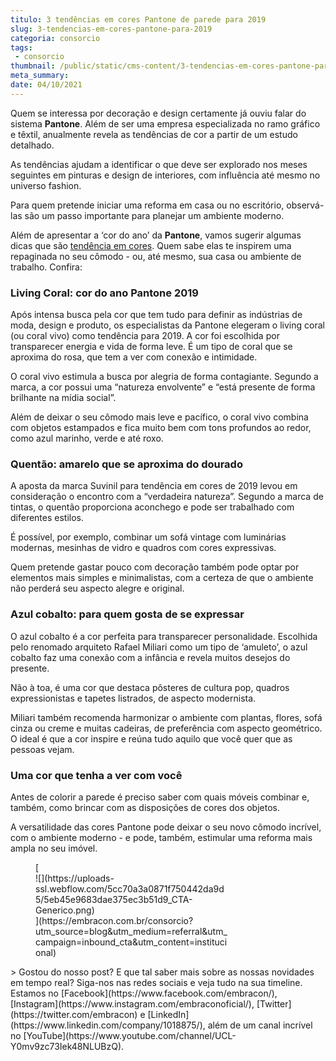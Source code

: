 ```yaml
---
titulo: 3 tendências em cores Pantone de parede para 2019
slug: 3-tendencias-em-cores-pantone-para-2019
categoria: consorcio
tags:
 - consorcio
thumbnail: /public/static/cms-content/3-tendencias-em-cores-pantone-para-2019.jpg
meta_summary: 
date: 04/10/2021
---
```

Quem se interessa por decoração e design certamente já ouviu falar do sistema **Pantone**. Além de ser uma empresa especializada no ramo gráfico e têxtil, anualmente revela as tendências de cor a partir de um estudo detalhado.

As tendências ajudam a identificar o que deve ser explorado nos meses seguintes em pinturas e design de interiores, com influência até mesmo no universo fashion.

Para quem pretende iniciar uma reforma em casa ou no escritório, observá-las são um passo importante para planejar um ambiente moderno.

Além de apresentar a ‘cor do ano’ da **Pantone**, vamos sugerir algumas dicas que são [tendência em cores](https://www.embracon.com.br/blog/como-escolher-as-cores-de-tintas-para-os-ambientes-da-casa). Quem sabe elas te inspirem uma repaginada no seu cômodo - ou, até mesmo, sua casa ou ambiente de trabalho. Confira:

### Living Coral: cor do ano Pantone 2019

Após intensa busca pela cor que tem tudo para definir as indústrias de moda, design e produto, os especialistas da Pantone elegeram o living coral (ou coral vivo) como tendência para 2019. A cor foi escolhida por transparecer energia e vida de forma leve. É um tipo de coral que se aproxima do rosa, que tem a ver com conexão e intimidade.

O coral vivo estimula a busca por alegria de forma contagiante. Segundo a marca, a cor possui uma “natureza envolvente” e “está presente de forma brilhante na mídia social”.

Além de deixar o seu cômodo mais leve e pacífico, o coral vivo combina com objetos estampados e fica muito bem com tons profundos ao redor, como azul marinho, verde e até roxo.

### Quentão: amarelo que se aproxima do dourado

A aposta da marca Suvinil para tendência em cores de 2019 levou em consideração o encontro com a “verdadeira natureza”. Segundo a marca de tintas, o quentão proporciona aconchego e pode ser trabalhado com diferentes estilos.

É possível, por exemplo, combinar um sofá vintage com luminárias modernas, mesinhas de vidro e quadros com cores expressivas.

Quem pretende gastar pouco com decoração também pode optar por elementos mais simples e minimalistas, com a certeza de que o ambiente não perderá seu aspecto alegre e original.

### Azul cobalto: para quem gosta de se expressar

O azul cobalto é a cor perfeita para transparecer personalidade. Escolhida pelo renomado arquiteto Rafael Miliari como um tipo de ‘amuleto’, o azul cobalto faz uma conexão com a infância e revela muitos desejos do presente.

Não à toa, é uma cor que destaca pôsteres de cultura pop, quadros expressionistas e tapetes listrados, de aspecto modernista.

Miliari também recomenda harmonizar o ambiente com plantas, flores, sofá cinza ou creme e muitas cadeiras, de preferência com aspecto geométrico. O ideal é que a cor inspire e reúna tudo aquilo que você quer que as pessoas vejam.

### Uma cor que tenha a ver com você

Antes de colorir a parede é preciso saber com quais móveis combinar e, também, como brincar com as disposições de cores dos objetos.

A versatilidade das cores Pantone pode deixar o seu novo cômodo incrível, com o ambiente moderno - e pode, também, estimular uma reforma mais ampla no seu imóvel.

<figure class="w-richtext-figure-type-image w-richtext-align-center" style="max-width:310px">[<div>![](https://uploads-ssl.webflow.com/5cc70a3a0871f750442da9d5/5eb45e9683dae375ec3b51d9_CTA-Generico.png)</div>](https://embracon.com.br/consorcio?utm_source=blog&utm_medium=referral&utm_campaign=inbound_cta&utm_content=institucional)</figure>> Gostou do nosso post? E que tal saber mais sobre as nossas novidades em tempo real? Siga-nos nas redes sociais e veja tudo na sua timeline. Estamos no [Facebook](https://www.facebook.com/embracon/), [Instagram](https://www.instagram.com/embraconoficial/), [Twitter](https://twitter.com/embracon) e [LinkedIn](https://www.linkedin.com/company/1018875/), além de um canal incrível no [YouTube](https://www.youtube.com/channel/UCL-Y0mv9zc73Iek48NLUBzQ).

‍

‍
